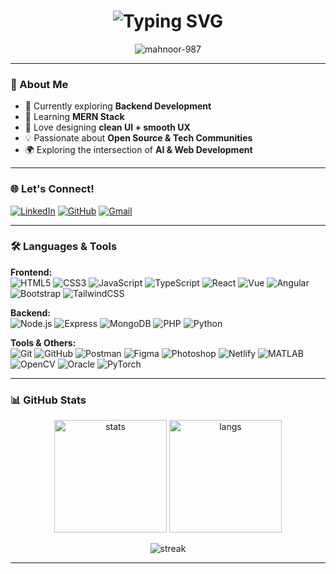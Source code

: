 <h1 align="center">
  <img src="https://readme-typing-svg.herokuapp.com?font=Fira+Code&size=28&duration=3000&pause=1000&color=F77737&center=true&vCenter=true&width=500&lines=Hi%2C+I'm+Mahnoor+Fatima;Frontend+Developer;Aspiring+MERN+Stack+Engineer;Tech+Enthusiast" alt="Typing SVG" />
</h1>

<p align="center">
  <img src="https://komarev.com/ghpvc/?username=mahnoor-987&label=Profile%20views&color=0e75b6&style=flat" alt="mahnoor-987" />
</p>

---

### 🚀 About Me
- 🔭 Currently exploring **Backend Development**
- 🌱 Learning **MERN Stack**
- 🎨 Love designing **clean UI + smooth UX**
- 💡 Passionate about **Open Source & Tech Communities**
- 🌍 Exploring the intersection of **AI & Web Development**

---

### 🌐 Let's Connect!
[![LinkedIn](https://img.shields.io/badge/-LinkedIn-%230077B5.svg?&style=for-the-badge&logo=linkedin&logoColor=white)](https://www.linkedin.com/in/mahnoor-fatima-4bb5b5374/)
[![GitHub](https://img.shields.io/badge/GitHub-100000?style=for-the-badge&logo=github&logoColor=white)](https://github.com/mahnoor-987)
[![Gmail](https://img.shields.io/badge/-Gmail-D14836?style=for-the-badge&logo=gmail&logoColor=white)](mailto:mahnoorfatima987@gmail.com)

---

### 🛠️ Languages & Tools

**Frontend:**  
![HTML5](https://img.shields.io/badge/-HTML5-E34F26?logo=html5&logoColor=fff) 
![CSS3](https://img.shields.io/badge/-CSS3-1572B6?logo=css3&logoColor=fff) 
![JavaScript](https://img.shields.io/badge/-JavaScript-F7DF1E?logo=javascript&logoColor=000) 
![TypeScript](https://img.shields.io/badge/-TypeScript-3178C6?logo=typescript&logoColor=fff) 
![React](https://img.shields.io/badge/-React-61DAFB?logo=react&logoColor=000) 
![Vue](https://img.shields.io/badge/-Vue-42B883?logo=vue.js&logoColor=fff) 
![Angular](https://img.shields.io/badge/-Angular-DD0031?logo=angular&logoColor=fff) 
![Bootstrap](https://img.shields.io/badge/-Bootstrap-7952B3?logo=bootstrap&logoColor=fff) 
![TailwindCSS](https://img.shields.io/badge/-TailwindCSS-06B6D4?logo=tailwindcss&logoColor=fff) 

**Backend:**  
![Node.js](https://img.shields.io/badge/-Node.js-339933?logo=node.js&logoColor=fff) 
![Express](https://img.shields.io/badge/-Express-000?logo=express&logoColor=fff) 
![MongoDB](https://img.shields.io/badge/-MongoDB-47A248?logo=mongodb&logoColor=fff) 
![PHP](https://img.shields.io/badge/-PHP-777BB4?logo=php&logoColor=fff) 
![Python](https://img.shields.io/badge/-Python-3776AB?logo=python&logoColor=fff) 

**Tools & Others:**  
![Git](https://img.shields.io/badge/-Git-F05032?logo=git&logoColor=fff) 
![GitHub](https://img.shields.io/badge/-GitHub-181717?logo=github&logoColor=fff) 
![Postman](https://img.shields.io/badge/-Postman-FF6C37?logo=postman&logoColor=fff) 
![Figma](https://img.shields.io/badge/-Figma-F24E1E?logo=figma&logoColor=fff) 
![Photoshop](https://img.shields.io/badge/-Photoshop-31A8FF?logo=adobephotoshop&logoColor=fff) 
![Netlify](https://img.shields.io/badge/-Netlify-00C7B7?logo=netlify&logoColor=fff) 
![MATLAB](https://img.shields.io/badge/-MATLAB-0076A8?logo=mathworks&logoColor=fff) 
![OpenCV](https://img.shields.io/badge/-OpenCV-5C3EE8?logo=opencv&logoColor=fff) 
![Oracle](https://img.shields.io/badge/-Oracle-F80000?logo=oracle&logoColor=fff) 
![PyTorch](https://img.shields.io/badge/-PyTorch-EE4C2C?logo=pytorch&logoColor=fff) 

---

### 📊 GitHub Stats
<p align="center">
  <img src="https://github-readme-stats.vercel.app/api?username=mahnoor-987&show_icons=true&theme=radical" alt="stats" height="180em"/>
  <img src="https://github-readme-stats.vercel.app/api/top-langs/?username=mahnoor-987&layout=compact&langs_count=8&theme=radical" alt="langs" height="180em"/>
</p>

<p align="center">
  <img src="https://github-readme-streak-stats.herokuapp.com/?user=mahnoor-987&theme=radical" alt="streak"/>
</p>

---




